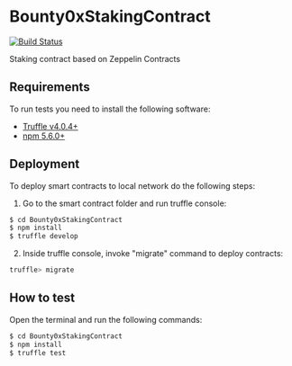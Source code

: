 # Bounty0xStakingContract

[![Build Status](https://travis-ci.com/bounty0x/StakingContract.svg?branch=master)](https://travis-ci.com/bounty0x/StakingContract)

Staking contract based on Zeppelin Contracts

## Requirements

To run tests you need to install the following software:

- [Truffle v4.0.4+](https://github.com/trufflesuite/truffle-core)
- [npm 5.6.0+](https://www.npmjs.com) 

## Deployment

To deploy smart contracts to local network do the following steps:
1. Go to the smart contract folder and run truffle console:
```sh
$ cd Bounty0xStakingContract
$ npm install
$ truffle develop
```
2. Inside truffle console, invoke "migrate" command to deploy contracts:
```sh
truffle> migrate
```


## How to test

Open the terminal and run the following commands:

```sh
$ cd Bounty0xStakingContract
$ npm install
$ truffle test
```